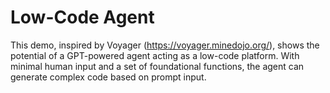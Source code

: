 # Low-Code Agent
This demo, inspired by Voyager (https://voyager.minedojo.org/), shows the potential of a GPT-powered agent acting as a low-code platform. With minimal human input and a set of foundational functions, the agent can generate complex code based on prompt input.

